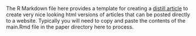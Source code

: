 The R Markdown file here provides a template for creating a [distill article](https://rstudio.github.io/distill/) to create very nice looking html versions of articles that can be posted directly to a website. Typically you will need to copy and paste the contents of the main.Rmd file in the paper directory here to process.